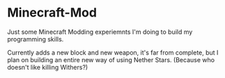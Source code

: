 Minecraft-Mod
=============

Just some Minecraft Modding experiemnts I'm doing to build my programming skills.

Currently adds a new block and new weapon, it's far from complete, 
but I plan on building an entire new way of using Nether Stars. (Because who doesn't like killing Withers?)
